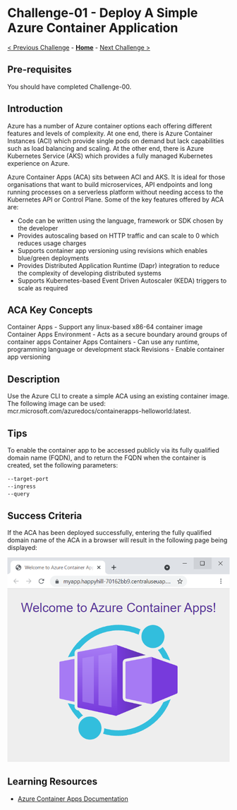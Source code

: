 # Challenge-01 - Deploy A Simple Azure Container Application

[< Previous Challenge](./Challenge-00.md) - **[Home](../README.md)** - [Next Challenge >](./Challenge-02.md)

## Pre-requisites

You should have completed Challenge-00.

## Introduction

Azure has a number of Azure container options each offering different features and levels of complexity. At one end, there is Azure Container Instances (ACI) which provide single pods on demand but lack capabilities such as load balancing and scaling. At the other end, there is Azure Kubernetes Service (AKS) which provides a fully managed Kubernetes experience on Azure.

Azure Container Apps (ACA) sits between ACI and AKS. It is ideal for those organisations that want to build microservices, API endpoints and long running processes on a serverless platform without needing access to the Kubernetes API or Control Plane. Some of the key features offered by ACA are:

- Code can be written using the language, framework or SDK chosen by the developer
- Provides autoscaling based on HTTP traffic and can scale to 0 which reduces usage charges
- Supports container app versioning using revisions which enables blue/green deployments
- Provides Distributed Application Runtime (Dapr) integration to reduce the complexity of developing distributed systems
- Supports Kubernetes-based Event Driven Autoscaler (KEDA) triggers to scale as required

## ACA Key Concepts

Container Apps - Support any linux-based x86-64 container image
Container Apps Environment - Acts as a secure boundary around groups of container apps
Container Apps Containers - Can use any runtime, programming language or development stack
Revisions - Enable container app versioning

## Description

Use the Azure CLI to create a simple ACA using an existing container image. The following image can be used: mcr.microsoft.com/azuredocs/containerapps-helloworld:latest.

## Tips
To enable the container app to be accessed publicly via its fully qualified domain name (FQDN), and to return the FQDN when the container is created, set the following parameters:

 ```bash
--target-port
--ingress
--query
```

## Success Criteria
 
If the ACA has been deployed successfully, entering the fully qualified domain name of the ACA in a browser will result in the following page being displayed:

![screenshot](../Images/Challenge-01Screenshot-01.png)

## Learning Resources

- [Azure Container Apps Documentation](https://learn.microsoft.com/en-us/azure/container-apps/)
